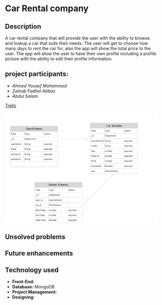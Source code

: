 # Car Rental company

## Description

A car rental company that will provide the user with the ability to browse and lookup a car that suits their needs. The user will get to choose how many days to rent the car for, also the app will show the total price to the user. The app will allow the user to have their own profile including a profile picture with the ability to edit their profile information.




## project participants:
- _Ahmed Yousef Mohammed_
- _Zainab Fadhel Abbas_
- _Abdul Salam_

[Trello](https://trello.com/b/Nn0uqsBV/unit-2-project)

![ERD](/image.png)

## Unsolved problems



## Future enhancements


## Technology used 
- **Front-End:**
- **Database:** MongoDB
- **Project Management:**
- **Designing:** 

